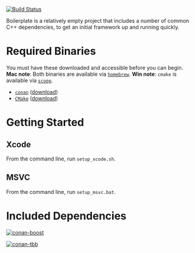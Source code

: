 [![Build Status](https://travis-ci.org/fosterbrereton/boilerplate.svg?branch=master)](https://travis-ci.org/fosterbrereton/boilerplate)

Boilerplate is a relatively empty project that includes a number of common C++ dependencies, to get an initial framework up and running quickly.

# Required Binaries

You must have these downloaded and accessible before you can begin. **Mac note**: Both binaries are available via [`homebrew`](http://brew.sh/). **Win note**: `cmake` is available via [`scoop`](http://scoop.sh/).

- [`conan`](https://www.conan.io/) ([download](https://www.conan.io/downloads))
- [`CMake`](https://cmake.org/) ([download](https://cmake.org/download/))

# Getting Started

## Xcode

From the command line, run `setup_xcode.sh`.

## MSVC

From the command line, run `setup_msvc.bat`.

# Included Dependencies

[![conan-boost](https://img.shields.io/badge/conan.io-Boost%2F1.60.0-green.svg)](http://www.conan.io/source/Boost/1.60.0/lasote/stable)

[![conan-tbb](https://img.shields.io/badge/conan.io-tbb%2F4.4.20160526-green.svg)](http://www.conan.io/source/tbb/4.4.20160526/dwerner/testing)
